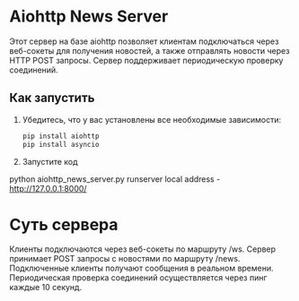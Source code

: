 # Aiohttp News Server

Этот сервер на базе aiohttp позволяет клиентам подключаться через веб-сокеты для получения новостей, а также отправлять новости через HTTP POST запросы. Сервер поддерживает периодическую проверку соединений.

## Как запустить

1. Убедитесь, что у вас установлены все необходимые зависимости:
   
   ```bash
   pip install aiohttp
   pip install asyncio
2. Запустите код

python aiohttp_news_server.py runserver
local address - http://127.0.0.1:8000/

# Cуть сервера
Клиенты подключаются через веб-сокеты по маршруту /ws.
Сервер принимает POST запросы с новостями по маршруту /news.
Подключенные клиенты получают сообщения в реальном времени.
Периодическая проверка соединений осуществляется через пинг каждые 10 секунд.
